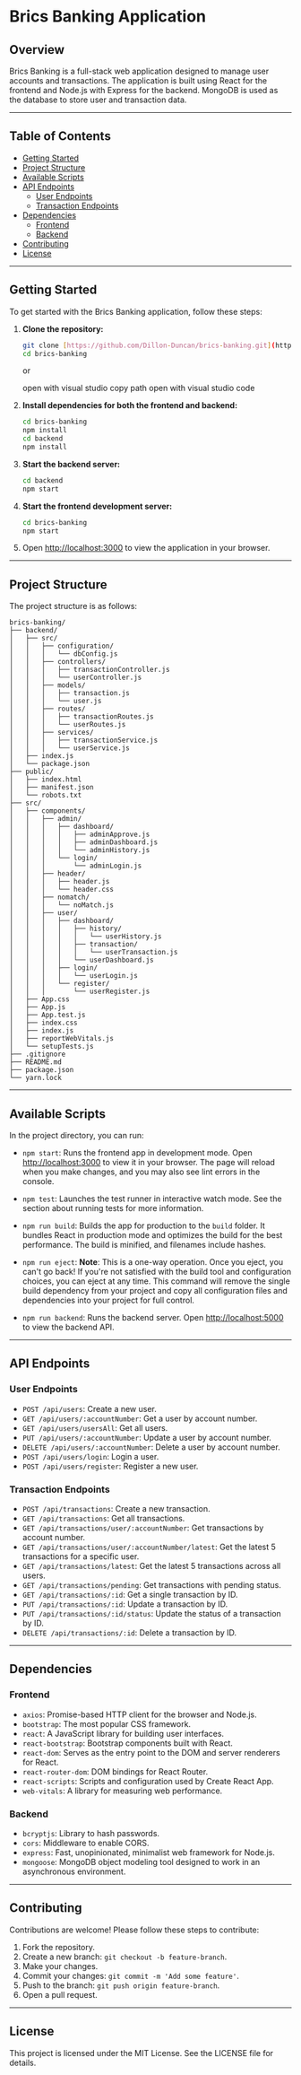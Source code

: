# Brics Banking Application

## Overview

Brics Banking is a full-stack web application designed to manage user accounts and transactions. The application is built using React for the frontend and Node.js with Express for the backend. MongoDB is used as the database to store user and transaction data.

---

## Table of Contents

- [Getting Started](#getting-started)
- [Project Structure](#project-structure)
- [Available Scripts](#available-scripts)
- [API Endpoints](#api-endpoints)
  - [User Endpoints](#user-endpoints)
  - [Transaction Endpoints](#transaction-endpoints)
- [Dependencies](#dependencies)
  - [Frontend](#frontend)
  - [Backend](#backend)
- [Contributing](#contributing)
- [License](#license)

---

## Getting Started

To get started with the Brics Banking application, follow these steps:

1. **Clone the repository:**

   ```bash
   git clone [https://github.com/Dillon-Duncan/brics-banking.git](https://github.com/Dillon-Duncan/BRICS-6.git)
   cd brics-banking
   ```

   or

   open with visual studio
   copy path
   open with visual studio code

3. **Install dependencies for both the frontend and backend:**

   ```bash
   cd brics-banking
   npm install
   cd backend
   npm install
   ```

4. **Start the backend server:**

   ```bash
   cd backend
   npm start
   ```

5. **Start the frontend development server:**

   ```bash
   cd brics-banking
   npm start
   ```

6. Open [http://localhost:3000](http://localhost:3000) to view the application in your browser.

---

## Project Structure

The project structure is as follows:

```plaintext
brics-banking/
├── backend/
│   ├── src/
│   │   ├── configuration/
│   │   │   └── dbConfig.js
│   │   ├── controllers/
│   │   │   ├── transactionController.js
│   │   │   └── userController.js
│   │   ├── models/
│   │   │   ├── transaction.js
│   │   │   └── user.js
│   │   ├── routes/
│   │   │   ├── transactionRoutes.js
│   │   │   └── userRoutes.js
│   │   ├── services/
│   │   │   ├── transactionService.js
│   │   │   └── userService.js
│   ├── index.js
│   └── package.json
├── public/
│   ├── index.html
│   ├── manifest.json
│   └── robots.txt
├── src/
│   ├── components/
│   │   ├── admin/
│   │   │   ├── dashboard/
│   │   │   │   ├── adminApprove.js
│   │   │   │   ├── adminDashboard.js
│   │   │   │   └── adminHistory.js
│   │   │   └── login/
│   │   │       └── adminLogin.js
│   │   ├── header/
│   │   │   ├── header.js
│   │   │   └── header.css
│   │   ├── nomatch/
│   │   │   └── noMatch.js
│   │   ├── user/
│   │   │   ├── dashboard/
│   │   │   │   ├── history/
│   │   │   │   │   └── userHistory.js
│   │   │   │   ├── transaction/
│   │   │   │   │   └── userTransaction.js
│   │   │   │   └── userDashboard.js
│   │   │   ├── login/
│   │   │   │   └── userLogin.js
│   │   │   └── register/
│   │   │       └── userRegister.js
│   ├── App.css
│   ├── App.js
│   ├── App.test.js
│   ├── index.css
│   ├── index.js
│   ├── reportWebVitals.js
│   └── setupTests.js
├── .gitignore
├── README.md
├── package.json
└── yarn.lock
```

---

## Available Scripts

In the project directory, you can run:

- `npm start`: Runs the frontend app in development mode. Open [http://localhost:3000](http://localhost:3000) to view it in your browser. The page will reload when you make changes, and you may also see lint errors in the console.
  
- `npm test`: Launches the test runner in interactive watch mode. See the section about running tests for more information.

- `npm run build`: Builds the app for production to the `build` folder. It bundles React in production mode and optimizes the build for the best performance. The build is minified, and filenames include hashes.

- `npm run eject`: **Note**: This is a one-way operation. Once you eject, you can't go back! If you're not satisfied with the build tool and configuration choices, you can eject at any time. This command will remove the single build dependency from your project and copy all configuration files and dependencies into your project for full control.

- `npm run backend`: Runs the backend server. Open [http://localhost:5000](http://localhost:5000) to view the backend API.

---

## API Endpoints

### User Endpoints

- `POST /api/users`: Create a new user.
- `GET /api/users/:accountNumber`: Get a user by account number.
- `GET /api/users/usersAll`: Get all users.
- `PUT /api/users/:accountNumber`: Update a user by account number.
- `DELETE /api/users/:accountNumber`: Delete a user by account number.
- `POST /api/users/login`: Login a user.
- `POST /api/users/register`: Register a new user.

### Transaction Endpoints

- `POST /api/transactions`: Create a new transaction.
- `GET /api/transactions`: Get all transactions.
- `GET /api/transactions/user/:accountNumber`: Get transactions by account number.
- `GET /api/transactions/user/:accountNumber/latest`: Get the latest 5 transactions for a specific user.
- `GET /api/transactions/latest`: Get the latest 5 transactions across all users.
- `GET /api/transactions/pending`: Get transactions with pending status.
- `GET /api/transactions/:id`: Get a single transaction by ID.
- `PUT /api/transactions/:id`: Update a transaction by ID.
- `PUT /api/transactions/:id/status`: Update the status of a transaction by ID.
- `DELETE /api/transactions/:id`: Delete a transaction by ID.

---

## Dependencies

### Frontend

- `axios`: Promise-based HTTP client for the browser and Node.js.
- `bootstrap`: The most popular CSS framework.
- `react`: A JavaScript library for building user interfaces.
- `react-bootstrap`: Bootstrap components built with React.
- `react-dom`: Serves as the entry point to the DOM and server renderers for React.
- `react-router-dom`: DOM bindings for React Router.
- `react-scripts`: Scripts and configuration used by Create React App.
- `web-vitals`: A library for measuring web performance.

### Backend

- `bcryptjs`: Library to hash passwords.
- `cors`: Middleware to enable CORS.
- `express`: Fast, unopinionated, minimalist web framework for Node.js.
- `mongoose`: MongoDB object modeling tool designed to work in an asynchronous environment.

---

## Contributing

Contributions are welcome! Please follow these steps to contribute:

1. Fork the repository.
2. Create a new branch: `git checkout -b feature-branch`.
3. Make your changes.
4. Commit your changes: `git commit -m 'Add some feature'`.
5. Push to the branch: `git push origin feature-branch`.
6. Open a pull request.

---

## License

This project is licensed under the MIT License. See the LICENSE file for details.
